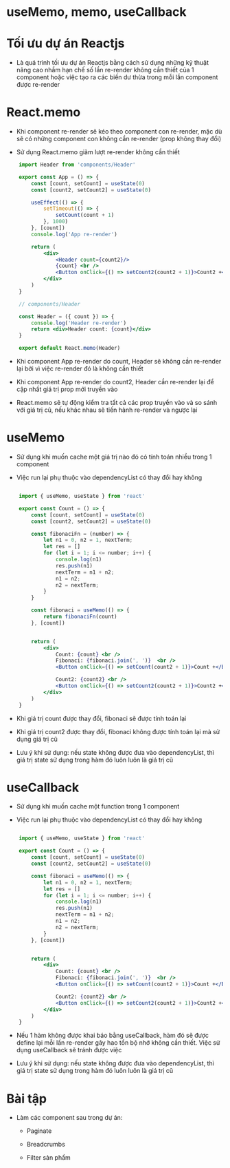 # useMemo, memo, useCallback

# Tối ưu dự án Reactjs

- Là quá trình tối ưu dự án Reactjs bằng cách sử dụng những kỹ thuật nâng cao nhầm hạn chế số lần re-render không cần thiết của 1 component hoặc việc tạo ra các biến dư thừa trong mỗi lần component được re-render


# React.memo

- Khi component re-render sẽ kéo theo component con re-render, mặc dù sẽ có những component con không cần re-render (prop không thay đổi)

- Sử dụng React.memo giãm lượt re-render không cần thiết



```jsx
    import Header from 'components/Header'

    export const App = () => {
        const [count, setCount] = useState(0)
        const [count2, setCount2] = useState(0)

        useEffect(() => {
            setTimeout(() => {
                setCount(count + 1)
            }, 1000)
        }, [count])
        console.log('App re-render')

        return (
            <div>
                <Header count={count2}/>
                {count} <br />
                <Button onClick={() => setCount2(count2 + 1)}>Count2 +</Button>
            </div>
        )
    }
```

```jsx
    // components/Header

    const Header = ({ count }) => {
        console.log('Header re-render')
        return <div>Header count: {count}</div>
    }

    export default React.memo(Header)
```

- Khi component App re-render do count, Header sẽ không cần re-render lại bởi vì việc re-render đó là không cần thiết 

- Khi component App re-render do count2, Header cần re-render lại để cập nhất giá trị prop mới truyền vào

- React.memo sẽ tự động kiểm tra tất cả các prop truyền vào và so sánh với giá trị cũ, nếu khác nhau sẽ tiến hành re-render và ngược lại

# useMemo

- Sử dụng khi muốn cache một giá trị nào đó có tính toán nhiều trong 1 component

- Việc run lại phụ thuộc vào dependencyList có thay đổi hay không

```jsx

    import { useMemo, useState } from 'react'

    export const Count = () => {
        const [count, setCount] = useState(0)
        const [count2, setCount2] = useState(0)

        const fibonaciFn = (number) => {
            let n1 = 0, n2 = 1, nextTerm;
            let res = []
            for (let i = 1; i <= number; i++) {
                console.log(n1)
                res.push(n1)
                nextTerm = n1 + n2;
                n1 = n2;
                n2 = nextTerm;
            }
        }

        const fibonaci = useMemo(() => {
            return fibonaciFn(count)
        }, [count])


        return (
            <div>
                Count: {count} <br />
                Fibonaci: {fibonaci.join(', ')}  <br />
                <Button onClick={() => setCount(count2 + 1)}>Count +</Button>

                Count2: {count2} <br />
                <Button onClick={() => setCount2(count2 + 1)}>Count2 +</Button>
            </div>
        )
    }
```

- Khi giá trị count được thay đổi, fibonaci sẽ được tính toán lại

- Khi giá trị count2 được thay đổi, fibonaci không được tính toán lại mà sử dụng giá trị cũ 

- Lưu ý khi sử dụng: nếu state không được đưa vào dependencyList, thì giá trị state sử dụng trong hàm đó luôn luôn là giá trị cũ



# useCallback

- Sử dụng khi muốn cache một function trong 1 component

- Việc run lại phụ thuộc vào dependencyList có thay đổi hay không


```jsx

    import { useMemo, useState } from 'react'

    export const Count = () => {
        const [count, setCount] = useState(0)
        const [count2, setCount2] = useState(0)

        const fibonaci = useMemo(() => {
            let n1 = 0, n2 = 1, nextTerm;
            let res = []
            for (let i = 1; i <= number; i++) {
                console.log(n1)
                res.push(n1)
                nextTerm = n1 + n2;
                n1 = n2;
                n2 = nextTerm;
            }
        }, [count])


        return (
            <div>
                Count: {count} <br />
                Fibonaci: {fibonaci.join(', ')}  <br />
                <Button onClick={() => setCount(count2 + 1)}>Count +</Button>

                Count2: {count2} <br />
                <Button onClick={() => setCount2(count2 + 1)}>Count2 +</Button>
            </div>
        )
    }
```

- Nếu 1 hàm không được khai báo bằng useCallback, hàm đó sẽ được define lại mỗi lần re-render gây hao tổn bộ nhớ không cần thiết. Việc sử dụng useCallback sẽ tránh được việc

- Lưu ý khi sử dụng: nếu state không được đưa vào dependencyList, thì giá trị state sử dụng trong hàm đó luôn luôn là giá trị cũ


# Bài tập


- Làm các component sau trong dự án:

    - Paginate

    - Breadcrumbs
    
    - Filter sản phẩm